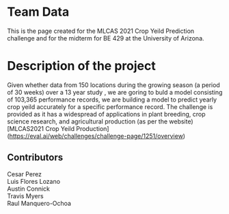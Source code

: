 
# Team Data
This is the page created for the MLCAS 2021 Crop Yeild Prediction challenge and for the midterm for BE 429 at the University of Arizona.

# Description of the project
Given whether data from 150 locations during the growing season (a period of 30 weeks) over a 13 year study , we are goring to buld a model consisting
of 103,365 performance records, we are building a model to predict yearly crop yeild accurately for a specific performance record. The challenge is provided as it has a widespread of applications in plant breeding, crop science research, and agricultural production (as per the website)
[MLCAS2021 Crop Yeild Production] (https://eval.ai/web/challenges/challenge-page/1251/overview)
## Contributors
Cesar Perez<br>
Luis Flores Lozano<br>
Austin Connick<br>
Travis Myers<br>
Raul Manquero-Ochoa
 

